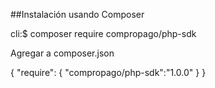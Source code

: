 ##Instalación usando Composer

cli:$ composer require compropago/php-sdk 

Agregar a composer.json

{
	"require": { 
		"compropago/php-sdk":"1.0.0"
	}
}